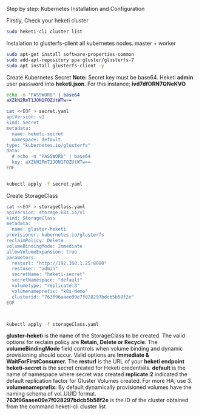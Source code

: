 Step by step: Kubernetes Installation and Configuration

Firstly, Check your heketi cluster
``` bash
sudo heketi-cli cluster list

```

Instalation to glusterfs-client all kubernetes nodes. master + worker
``` bash
sudo apt-get install software-properties-common
sudo add-apt-repository ppa:gluster/glusterfs-7
sudo apt install glusterfs-client -y

```


Create Kubernetes Secret
**Note:** Secret key must be base64. Heketi **admin** user password into **heketi.json**. For this instance; **ivd7dfORN7QNeKVO**

``` bash
echo -n "PASSWORD" | base64
aXZkN2RmT1JON1FOZUtWTw==

cat <<EOF > secret.yaml
apiVersion: v1
kind: Secret
metadata:
  name: heketi-secret
  namespace: default
type: "kubernetes.io/glusterfs"
data:
  # echo -n "PASSWORD" | base64
  key: aXZkN2RmT1JON1FOZUtWTw==
EOF


kubectl apply -f secret.yaml


```

Create StorageClass

``` bash
cat <<EOF > storageClass.yaml
apiVersion: storage.k8s.io/v1
kind: StorageClass
metadata:
  name: gluster-heketi
provisioner: kubernetes.io/glusterfs
reclaimPolicy: Delete
volumeBindingMode: Immediate
allowVolumeExpansion: true
parameters:
  resturl: "http://192.168.1.25:8080" 
  restuser: "admin" 
  secretName: "heketi-secret"
  secretNamespace: "default"
  volumetype: "replicate:3"
  volumenameprefix: "k8s-demo"
  clusterid: "763f96aaee09e7f028297bdcb5b58f2e"
EOF



kubectl apply -f storageClass.yaml

```

**gluster-heketi** is the name of the StorageClass to be created.
The valid options for reclaim policy are **Retain, Delete or Recycle**. 
The **volumeBindingMode** field controls when volume binding and dynamic provisioning should occur. Valid options are **Immediate & WaitForFirstConsumer.** 
The **resturl** is the URL of your **heketi endpoint**
**heketi-secret** is the secret created for Heketi credentials.
**default** is the name of namespace where secret was created
**replicate:2** indicated the default replication factor for Gluster Volumes created. For more HA, use 3.
**volumenameprefix:** By default dynamically provisioned volumes have the naming schema of vol_UUID format. 
**763f96aaee09e7f028297bdcb5b58f2e** is the ID of the cluster obtained from the command heketi-cli cluster list